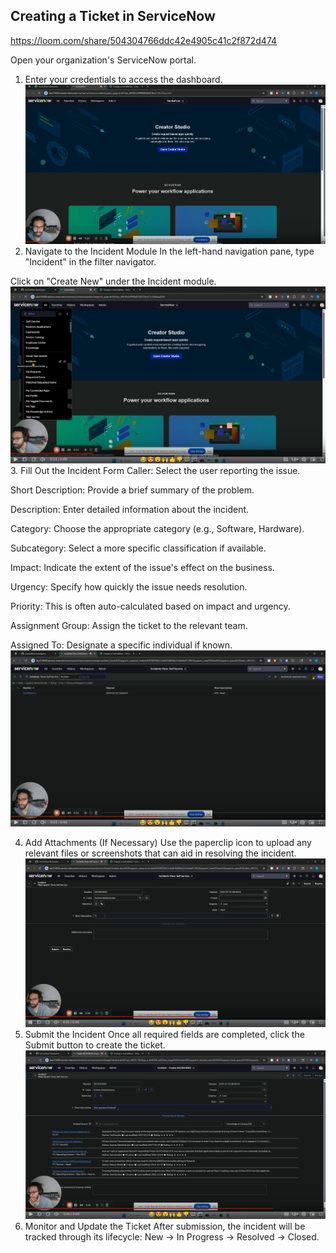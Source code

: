 ## Creating a Ticket in ServiceNow


<https://loom.com/share/504304766ddc42e4905c41c2f872d474>

Open your organization's ServiceNow portal.

1. Enter your credentials to access the dashboard.
![image](https://github.com/franklopez7554/Ticketing-Service-Management/blob/main/Screenshot%202025-07-02%20050835.png)
2. Navigate to the Incident Module
In the left-hand navigation pane, type "Incident" in the filter navigator.

Click on "Create New" under the Incident module.
![image](https://github.com/franklopez7554/Ticketing-Service-Management/blob/main/Screenshot%202025-07-02%20051201.png)
3. Fill Out the Incident Form
Caller: Select the user reporting the issue.

Short Description: Provide a brief summary of the problem.

Description: Enter detailed information about the incident.

Category: Choose the appropriate category (e.g., Software, Hardware).

Subcategory: Select a more specific classification if available.

Impact: Indicate the extent of the issue's effect on the business.

Urgency: Specify how quickly the issue needs resolution.

Priority: This is often auto-calculated based on impact and urgency.
  
Assignment Group: Assign the ticket to the relevant team.

Assigned To: Designate a specific individual if known.
![image](https://github.com/franklopez7554/Ticketing-Service-Management/blob/main/Screenshot%202025-07-02%20051218.png)

4. Add Attachments (If Necessary)
Use the paperclip icon to upload any relevant files or screenshots that can aid in resolving the incident.
![image](https://github.com/franklopez7554/Ticketing-Service-Management/blob/main/Screenshot%202025-07-02%20051232.png)
5. Submit the Incident
Once all required fields are completed, click the Submit button to create the ticket.
![image](https://github.com/franklopez7554/Ticketing-Service-Management/blob/main/Screenshot%202025-07-02%20051240.png)
6. Monitor and Update the Ticket
After submission, the incident will be tracked through its lifecycle: New → In Progress → Resolved → Closed.


